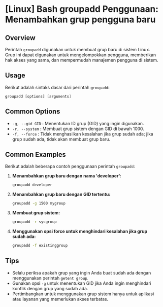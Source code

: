 # [Linux] Bash groupadd Penggunaan: Menambahkan grup pengguna baru

## Overview
Perintah `groupadd` digunakan untuk membuat grup baru di sistem Linux. Grup ini dapat digunakan untuk mengelompokkan pengguna, memberikan hak akses yang sama, dan mempermudah manajemen pengguna di sistem.

## Usage
Berikut adalah sintaks dasar dari perintah `groupadd`:

```
groupadd [options] [arguments]
```

## Common Options
- `-g, --gid GID` : Menentukan ID grup (GID) yang ingin digunakan.
- `-r, --system` : Membuat grup sistem dengan GID di bawah 1000.
- `-f, --force` : Tidak menghasilkan kesalahan jika grup sudah ada; jika grup sudah ada, tidak akan membuat grup baru.

## Common Examples
Berikut adalah beberapa contoh penggunaan perintah `groupadd`:

1. **Menambahkan grup baru dengan nama 'developer':**
   ```bash
   groupadd developer
   ```

2. **Menambahkan grup baru dengan GID tertentu:**
   ```bash
   groupadd -g 1500 mygroup
   ```

3. **Membuat grup sistem:**
   ```bash
   groupadd -r sysgroup
   ```

4. **Menggunakan opsi force untuk menghindari kesalahan jika grup sudah ada:**
   ```bash
   groupadd -f existinggroup
   ```

## Tips
- Selalu periksa apakah grup yang ingin Anda buat sudah ada dengan menggunakan perintah `getent group`.
- Gunakan opsi `-g` untuk menentukan GID jika Anda ingin menghindari konflik dengan grup yang sudah ada.
- Pertimbangkan untuk menggunakan grup sistem hanya untuk aplikasi atau layanan yang memerlukan akses terbatas.